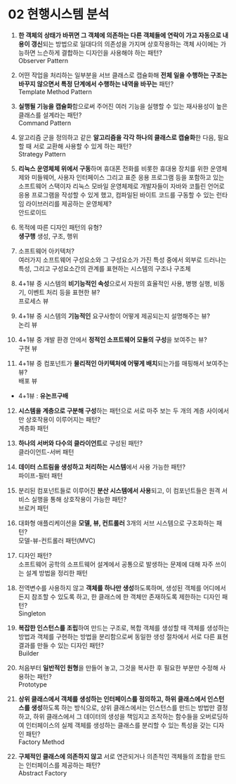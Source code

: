 02 현행시스템 분석
===
1. <b>한 객체의 상태가 바뀌면 그 객체에 의존하는 다른 객체들에 연락이 가고 자동으로 내용이 갱신</b>되는 방법으로 일대다의 의존성을 가지며 상호작용하는 객체 사이에는 가능하면 느슨하게 결합하는 디자인을 사용해야 하는 패턴?<br>
Observer Pattern

2. 어떤 작업을 처리하는 일부분을 서브 클래스로 캡슐화해 <b>전체 일을 수행하는 구조는 바꾸지 않으면서 특정 단계에서 수행하는 내역을 바꾸는</b> 패턴?<br>
Template Method Pattern

3. <b>실행될 기능을 캡슐화</b>함으로써 주어진 여러 기능을 실행할 수 있는 재사용성이 높은 클래스를 설계라는 패턴?<br>
Command Pattern

4. 알고리즘 군을 정의하고 같은 <b>알고리즘을 각각 하나의 클래스로 캡슐화</b>한 다음, 필요할 때 서로 교환해 사용할 수 있게 하는 패턴?<br>
Strategy Pattern

5. <b>리눅스 운영체체 위에서 구동</b>하며 휴대폰 전화를 비롯한 휴대용 장치를 위한 운영체제와 미들웨어, 사용자 인터페이스 그리고 표준 응용 프로그램 등을 포함하고 있는 소프트웨어 스택이자 리눅스 모바일 운영체제로 개발자들이 자바와 코틀린 언어로 응용 프로그램을 작성할 수 있게 했고, 컴파일된 바이트 코드를 구동할 수 있는 런타임 라이브러리를 제공하는 운영체제?<br>
안드로이드

6. 목적에 따른 디자인 패턴의 유형?<br>
<b>생구행</b> 생성, 구조, 행위

7. 소프트웨어 아키텍처?<br>
여러가지 소프트웨어 구성요소와 그 구성요소가 가진 특성 중에서 외부로 드러나는 특성, 그리고 구성요소간의 관계를 표현하는 시스템의 구조나 구조체

8. 4+1뷰 중 시스템의 <b>비기능적인 속성</b>으로서 자원의 효율적인 사용, 병행 실행, 비동기, 이벤트 처리 등을 표현한 뷰?<br>
프로세스 뷰

9. 4+1뷰 중 시스템의 <b>기능적인</b> 요구사항이 어떻게 제공되는지 설명해주는 뷰?<br>
논리 뷰

10. 4+1뷰 중 개발 환경 안에서 <b>정적인 소프트웨어 모듈의 구성</b>을 보여주는 뷰?<br>
구현 뷰

11. 4+1뷰 중 컴포넌트가 <b>물리적인 아키텍처에 어떻게 배치</b>되는가를 매핑해서 보여주는 뷰?<br>
배포 뷰
- 4+1뷰 : <b>유논프구배</b><br>

12. <b>시스템을 계층으로 구분해 구성</b>하는 패턴으로 서로 마주 보는 두 개의 계층 사이에서만 상호작용이 이루어지는 패턴?<br>
계층화 패턴

13. <b>하나의 서버와 다수의 클라이언트</b>로 구성된 패턴?<br>
클라이언트-서버 패턴

14. <b>데이터 스트림을 생성하고 처리하는 시스템</b>에서 사용 가능한 패턴?<br>
파이프-필터 패턴

15. 분리된 컴포넌트들로 이루어진 <b>분산 시스템에서 사용</b>되고, 이 컴포넌트들은 원격 서비스 실행을 통해 상호작용이 가능한 패턴?<br>
브로커 패턴

16. 대화형 애플리케이션을 <b>모델, 뷰, 컨트롤러</b> 3개의 서브 시스템으로 구조화하는 패턴?<br>
모델-뷰-컨트롤러 패턴(MVC)

17. 디자인 패턴?<br>
소프트웨어 공학의 소프트웨어 설계에서 공통으로 발생하는 문제에 대해 자주 쓰이는 설계 방법을 정리한 패턴

18. 전역변수를 사용하지 않고 <b>객체를 하나만 생성</b>하도록하며, 생성된 객체를 어디에서든지 참조할 수 있도록 하고, 한 클래스에 한 객체만 존재하도록 제한하는 디자인 패턴?<br>
Singleton

19. <b>복잡한 인스턴스를 조립</b>하여 만드는 구조로, 복합 객체를 생성할 때 객체를 생성하는 방법과 객체를 구현하는 방법을 분리함으로써 동일한 생성 절차에서 서로 다른 표현 결과를 만들 수 있는 디자인 패턴?<br>
Builder

20. 처음부터 <b>일반적인 원형</b>을 만들어 놓고, 그것을 복사한 후 필요한 부분만 수정해 사용하는 패턴?<br>
Prototype

21. <b>상위 클래스에서 객체를 생성하는 인터페이스를 정의하고, 하위 클래스에서 인스턴스를 생성</b>하도록 하는 방식으로, 상위 클래스에서는 인스턴스를 만드는 방법만 결정하고, 하위 클래스에서 그 데이터의 생성을 책임지고 조작하는 함수들을 오버로딩하여 인터페이스의 실제 객체를 생성하는 클래스를 분리할 수 있는 특성을 갖는 디자인 패턴?<br>
Factory Method

22. <b>구체적인 클래스에 의존하지 않고</b> 서로 연관되거나 의존적인 객체들의 조합을 만드는 인터페이스를 제공하는 패턴?<br>
Abstract Factory

                                                          
